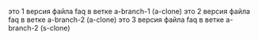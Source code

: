 это 1 версия файла faq в ветке a-branch-1 (a-clone)
это 2 версия файла faq в ветке a-branch-2 (a-clone)
это 3 версия файла faq в ветке a-branch-2 (s-clone) 
